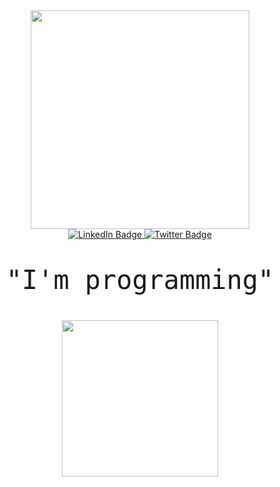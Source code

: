 <div id="header" align="center">
<img src="https://media.giphy.com/media/xTiIzJSKB4l7xTouE8/giphy.gif" alt="" width="350"/>
</div>
<div id="badges" align="center"> 
  <a href="https://vk.com/mogulshik">
    <img src="https://img.shields.io/badge/VK-blue?style=for-the-badge&logo=VK&logoColor=white" alt="LinkedIn Badge"/>
  </a>
  
  <a href="https://t.me/Daimos200">
    <img src="https://img.shields.io/badge/Telegram-blue?style=for-the-badge&logo=telegram&logoColor=white" alt="Twitter Badge"/>
  </a>
</div>
<div id="header" align="center">
<img src="https://komarev.com/ghpvc/?username=flymouse2&style=square&color=green" alt=""/>
  <div>
  <font size="100">
    
    "I'm programming"
    
  </font>
  </div>
<div id="header" align="center">
<img src="https://media.giphy.com/media/zOvBKUUEERdNm/giphy.gif" width="250"/>
